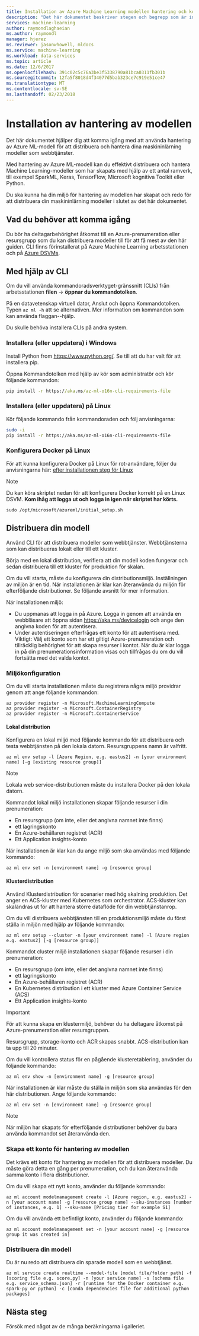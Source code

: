 ```yaml
---
title: Installation av Azure Machine Learning modellen hantering och konfiguration | Microsoft Docs
description: "Det här dokumentet beskriver stegen och begrepp som är involverad i installera och konfigurera hantering av modellen i Azure Machine Learning."
services: machine-learning
author: raymondlaghaeian
ms.author: raymondl
manager: hjerez
ms.reviewer: jasonwhowell, mldocs
ms.service: machine-learning
ms.workload: data-services
ms.topic: article
ms.date: 12/6/2017
ms.openlocfilehash: 391c02c5c76a3be3f5338790a81bca0311fb301b
ms.sourcegitcommit: 12fa5f8018d4f34077d5bab323ce7c919e51ce47
ms.translationtype: MT
ms.contentlocale: sv-SE
ms.lasthandoff: 02/23/2018
---
```

# <a name="model-management-setup"></a>Installation av hantering av modellen

Det här dokumentet hjälper dig att komma igång med att använda hantering av Azure ML-modell för att distribuera och hantera dina maskininlärning modeller som webbtjänster. 

Med hantering av Azure ML-modell kan du effektivt distribuera och hantera Machine Learning-modeller som har skapats med hjälp av ett antal ramverk, till exempel SparkML, Keras, TensorFlow, Microsoft kognitiva Toolkit eller Python. 

Du ska kunna ha din miljö för hantering av modellen har skapat och redo för att distribuera din maskininlärning modeller i slutet av det här dokumentet.

## <a name="what-you-need-to-get-started"></a>Vad du behöver att komma igång
Du bör ha deltagarbehörighet åtkomst till en Azure-prenumeration eller resursgrupp som du kan distribuera modeller till för att få mest av den här guiden.
CLI finns förinstallerat på Azure Machine Learning arbetsstationen och på [Azure DSVMs](https://docs.microsoft.com/azure/machine-learning/machine-learning-data-science-virtual-machine-overview).

## <a name="using-the-cli"></a>Med hjälp av CLI
Om du vill använda kommandoradsverktyget-gränssnitt (CLIs) från arbetsstationen **filen** -> **öppnar du kommandotolken**. 

På en datavetenskap virtuell dator, Anslut och öppna Kommandotolken. Typen `az ml -h` att se alternativen. Mer information om kommandon som kan använda flaggan--hjälp.

Du skulle behöva installera CLIs på andra system.

### <a name="installing-or-updating-on-windows"></a>Installera (eller uppdatera) i Windows

Install Python from https://www.python.org/. Se till att du har valt för att installera pip.

Öppna Kommandotolken med hjälp av kör som administratör och kör följande kommandon:

```cmd
pip install -r https://aka.ms/az-ml-o16n-cli-requirements-file
```

### <a name="installing-or-updating-on-linux"></a>Installera (eller uppdatera) på Linux
Kör följande kommando från kommandoraden och följ anvisningarna:

```bash
sudo -i
pip install -r https://aka.ms/az-ml-o16n-cli-requirements-file
```

### <a name="configuring-docker-on-linux"></a>Konfigurera Docker på Linux
För att kunna konfigurera Docker på Linux för rot-användare, följer du anvisningarna här: [efter installationen steg för Linux](https://docs.docker.com/engine/installation/linux/linux-postinstall/)

>[!NOTE]
> Du kan köra skriptet nedan för att konfigurera Docker korrekt på en Linux DSVM. **Kom ihåg att logga ut och logga in igen när skriptet har körts.**
>```
>sudo /opt/microsoft/azureml/initial_setup.sh
>```

## <a name="deploying-your-model"></a>Distribuera din modell
Använd CLI för att distribuera modeller som webbtjänster. Webbtjänsterna som kan distribueras lokalt eller till ett kluster.

Börja med en lokal distribution, verifiera att din modell koden fungerar och sedan distribuera till ett kluster för produktion för skalan.

Om du vill starta, måste du konfigurera din distributionsmiljö. Inställningen av miljön är en tid. När installationen är klar kan återanvända du miljön för efterföljande distributioner. Se följande avsnitt för mer information.

När installationen miljö:
- Du uppmanas att logga in på Azure. Logga in genom att använda en webbläsare att öppna sidan https://aka.ms/devicelogin och ange den angivna koden för att autentisera.
- Under autentiseringen efterfrågas ett konto för att autentisera med. Viktigt: Välj ett konto som har ett giltigt Azure-prenumeration och tillräcklig behörighet för att skapa resurser i kontot. När du är klar logga in på din prenumerationsinformation visas och tillfrågas du om du vill fortsätta med det valda kontot.

### <a name="environment-setup"></a>Miljökonfiguration
Om du vill starta installationen måste du registrera några miljö providrar genom att ange följande kommandon:

```azurecli
az provider register -n Microsoft.MachineLearningCompute
az provider register -n Microsoft.ContainerRegistry
az provider register -n Microsoft.ContainerService
```
#### <a name="local-deployment"></a>Lokal distribution
Konfigurera en lokal miljö med följande kommando för att distribuera och testa webbtjänsten på den lokala datorn. Resursgruppens namn är valfritt.

```azurecli
az ml env setup -l [Azure Region, e.g. eastus2] -n [your environment name] [-g [existing resource group]]
```
>[!NOTE] 
>Lokala web service-distributionen måste du installera Docker på den lokala datorn. 
>

Kommandot lokal miljö installationen skapar följande resurser i din prenumeration:
- En resursgrupp (om inte, eller det angivna namnet inte finns)
- ett lagringskonto
- En Azure-behållaren registret (ACR)
- Ett Application insights-konto

När installationen är klar kan du ange miljö som ska användas med följande kommando:

```azurecli
az ml env set -n [environment name] -g [resource group]
```

#### <a name="cluster-deployment"></a>Klusterdistribution
Använd Klusterdistribution för scenarier med hög skalning produktion. Det anger en ACS-kluster med Kubernetes som orchestrator. ACS-kluster kan skaländras ut för att hantera större dataflöde för din webbtjänstanrop.

Om du vill distribuera webbtjänsten till en produktionsmiljö måste du först ställa in miljön med hjälp av följande kommando:

```azurecli
az ml env setup --cluster -n [your environment name] -l [Azure region e.g. eastus2] [-g [resource group]]
```

Kommandot cluster miljö installationen skapar följande resurser i din prenumeration:
- En resursgrupp (om inte, eller det angivna namnet inte finns)
- ett lagringskonto
- En Azure-behållaren registret (ACR)
- En Kubernetes distribution i ett kluster med Azure Container Service (ACS)
- Ett Application insights-konto

>[!IMPORTANT]
> För att kunna skapa en klustermiljö, behöver du ha deltagare åtkomst på Azure-prenumeration eller resursgruppen.

Resursgrupp, storage-konto och ACR skapas snabbt. ACS-distribution kan ta upp till 20 minuter. 

Om du vill kontrollera status för en pågående klusteretablering, använder du följande kommando:

```azurecli
az ml env show -n [environment name] -g [resource group]
```

När installationen är klar måste du ställa in miljön som ska användas för den här distributionen. Ange följande kommando:

```azurecli
az ml env set -n [environment name] -g [resource group]
```

>[!NOTE] 
> När miljön har skapats för efterföljande distributioner behöver du bara använda kommandot set återanvända den.
>

### <a name="create-a-model-management-account"></a>Skapa ett konto för hantering av modellen
Det krävs ett konto för hantering av modellen för att distribuera modeller. Du måste göra detta en gång per prenumeration, och du kan återanvända samma konto i flera distributioner.

Om du vill skapa ett nytt konto, använder du följande kommando:

```azurecli
az ml account modelmanagement create -l [Azure region, e.g. eastus2] -n [your account name] -g [resource group name] --sku-instances [number of instances, e.g. 1] --sku-name [Pricing tier for example S1]
```

Om du vill använda ett befintligt konto, använder du följande kommando:
```azurecli
az ml account modelmanagement set -n [your account name] -g [resource group it was created in]
```

### <a name="deploy-your-model"></a>Distribuera din modell
Du är nu redo att distribuera din sparade modell som en webbtjänst. 

```azurecli
az ml service create realtime --model-file [model file/folder path] -f [scoring file e.g. score.py] -n [your service name] -s [schema file e.g. service_schema.json] -r [runtime for the Docker container e.g. spark-py or python] -c [conda dependencies file for additional python packages]
```

## <a name="next-steps"></a>Nästa steg
Försök med något av de många beräkningarna i galleriet.

